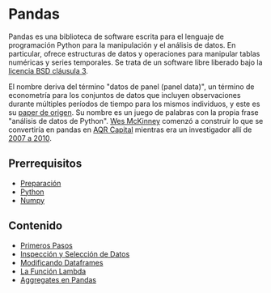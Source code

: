 # Pandas

Pandas es una biblioteca de software escrita para el lenguaje de programación Python para la manipulación y el análisis de datos. En particular, ofrece estructuras de datos y operaciones para manipular tablas numéricas y series temporales. Se trata de un software libre liberado bajo la [licencia BSD cláusula 3](https://en.wikipedia.org/wiki/BSD_licenses#3-clause).

El nombre deriva del término "datos de panel (panel data)", un término de econometría para los conjuntos de datos que incluyen observaciones durante múltiples períodos de tiempo para los mismos individuos, y este es su [paper de origen](https://www.dlr.de/sc/Portaldata/15/Resources/dokumente/pyhpc2011/submissions/pyhpc2011_submission_9.pdf). Su nombre es un juego de palabras con la propia frase "análisis de datos de Python". [Wes McKinney](https://en.wikipedia.org/wiki/Wes_McKinney) comenzó a construir lo que se convertiría en pandas en [AQR Capital](https://www.aqr.com/) mientras era un investigador allí de [2007 a 2010](https://qz.com/1126615/the-story-of-the-most-important-tool-in-data-science/).


## Prerrequisitos

* [Preparación](../preparacion/)
* [Python](../python/)
* [Numpy](../numpy/)

## Contenido

* [Primeros Pasos](primeros-pasos.md)
* [Inspección y Selección de Datos](inspeccion-y-seleccion-de-datos.md)
* [Modificando Dataframes](modificando-dataframes.md)
* [La Función Lambda](la-funcion-lambda.md)
* [Aggregates en Pandas](aggregates-en-pandas.md)
